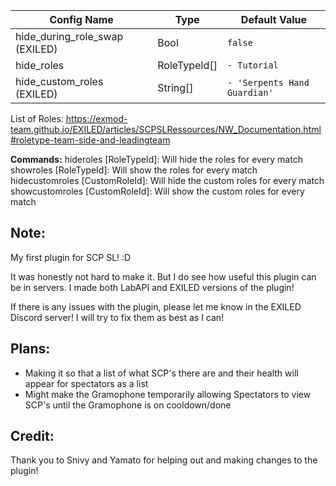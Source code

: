 | Config Name                    | Type         | Default Value                            |
|--------------------------------|--------------|------------------------------------------|
| hide_during_role_swap (EXILED) | Bool         | `false`                                  |
| hide_roles                     | RoleTypeId[] | `- Tutorial`                             |
| hide_custom_roles     (EXILED) | String[]     | `- 'Serpents Hand Guardian'`             |

List of Roles: https://exmod-team.github.io/EXILED/articles/SCPSLRessources/NW_Documentation.html#roletype-team-side-and-leadingteam


**Commands:**
hideroles [RoleTypeId]: Will hide the roles for every match
showroles [RoleTypeId]: Will show the roles for every match
hidecustomroles [CustomRoleId]: Will hide the custom roles for every match
showcustomroles [CustomRoleId]: Will show the custom roles for every match


## Note:
My first plugin for SCP SL! :D

It was honestly not hard to make it. But I do see how useful this plugin can be in servers.
I made both LabAPI and EXILED versions of the plugin!

If there is any issues with the plugin, please let me know in the EXILED Discord server! I will try to fix them as best as I can!


## Plans:
- Making it so that a list of what SCP's there are and their health will appear for spectators as a list
- Might make the Gramophone temporarily allowing Spectators to view SCP's until the Gramophone is on cooldown/done


## Credit: 
Thank you to Snivy and Yamato for helping out and making changes to the plugin!
